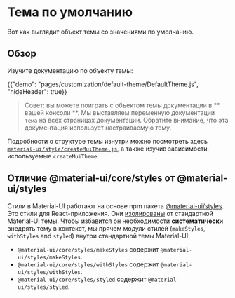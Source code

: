 # Тема по умолчанию

<p class="description">Вот как выглядит объект темы со значениями по умолчанию.</p>

## Обзор

Изучите документацию по объекту темы:

{{"demo": "pages/customization/default-theme/DefaultTheme.js", "hideHeader": true}}

> Совет: вы можете поиграть с объектом темы документации в ** вашей консоли **. Мы выставляем переменную документации `тема` на всех страницах документации. Обратите внимание, что эта документация использует настраиваемую тему.

Подробности о структуре темы изнутри можно посмотреть здесь [`material-ui/style/createMuiTheme.js`](https://github.com/mui-org/material-ui/blob/master/packages/material-ui/src/styles/createMuiTheme.js), а также изучив зависимости, используемые `createMuiTheme`.

## Отличие @material-ui/core/styles от @material-ui/styles

Стили в Material-UI работают на основе npm пакета [@material-ui/styles](/styles/basics/). Это стили для React-приложения. Они [изолированы](https://bundlephobia.com/result?p=@material-ui/styles) от стандартной Material-UI темы. Чтобы избавится он необходимости **систематически** внедрять тему в контекст, мы прячем модули стилей (`makeStyles`, `withStyles` and `styled`) внутри стандартной темы Material-UI:

- `@material-ui/core/styles/makeStyles` содержит `@material-ui/styles/makeStyles`.
- `@material-ui/core/styles/withStyles` содержит `@material-ui/styles/withStyles`.
- `@material-ui/core/styles/styled` содержит `@material-ui/styles/styled`.